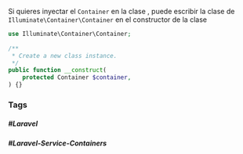 Si quieres inyectar el `Container` en la clase , puede escribir la clase de `Illuminate\Container\Container` en el constructor de la clase

```php
use Illuminate\Container\Container;
 
/**
 * Create a new class instance.
 */
public function __construct(
    protected Container $container,
) {}
```
### Tags
##### #Laravel 
##### #Laravel-Service-Containers
